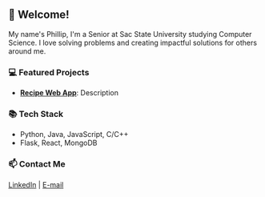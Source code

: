 ## 👋 Welcome! 
My name's Phillip, I'm a Senior at Sac State University studying Computer Science. I love solving problems and creating impactful solutions for others around me. 

### 💻 Featured Projects
- **[Recipe Web App](https://github.com/Grapenator/Recipe-App)**: Description

### 📚 Tech Stack
- Python, Java, JavaScript, C/C++
- Flask, React, MongoDB
  
### 📫 Contact Me
[LinkedIn](https://www.linkedin.com/in/phillip-lyasota/) | [E-mail](mailto:phillipninja@gmail.com)

